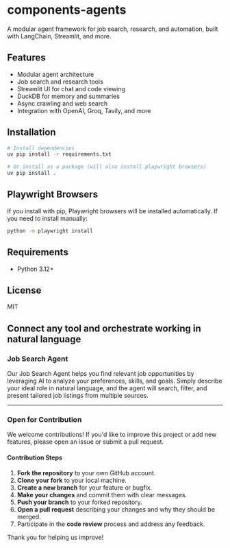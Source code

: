 # components-agents

A modular agent framework for job search, research, and automation, built with LangChain, Streamlit, and more.

## Features
- Modular agent architecture
- Job search and research tools
- Streamlit UI for chat and code viewing
- DuckDB for memory and summaries
- Async crawling and web search
- Integration with OpenAI, Groq, Tavily, and more

## Installation

```bash
# Install dependencies
uv pip install -r requirements.txt

# Or install as a package (will also install playwright browsers)
uv pip install .
```

## Playwright Browsers

If you install with pip, Playwright browsers will be installed automatically. If you need to install manually:

```bash
python -m playwright install
```

## Requirements
- Python 3.12+

## License
MIT

## Connect any tool and orchestrate working in natural language

### Job Search Agent

Our Job Search Agent helps you find relevant job opportunities by leveraging AI to analyze your preferences, skills, and goals. Simply describe your ideal role in natural language, and the agent will search, filter, and present tailored job listings from multiple sources.

---

### Open for Contribution

We welcome contributions! If you'd like to improve this project or add new features, please open an issue or submit a pull request.

#### Contribution Steps

1. **Fork the repository** to your own GitHub account.
2. **Clone your fork** to your local machine.
3. **Create a new branch** for your feature or bugfix.
4. **Make your changes** and commit them with clear messages.
5. **Push your branch** to your forked repository.
6. **Open a pull request** describing your changes and why they should be merged.
7. Participate in the **code review** process and address any feedback.

Thank you for helping us improve!